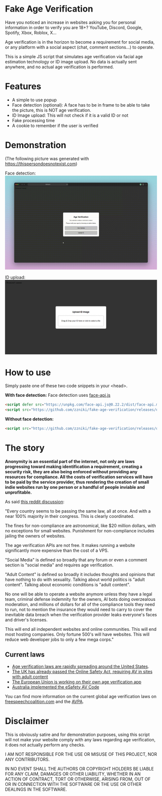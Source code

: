 # Fake Age Verification

Have you noticed an increase in websites asking you for personal information in order to verify you are 18+? YouTube, Discord, Google, Spotify, Xbox, Roblox, X...

Age verification is in the horizon to become a requirement for social media, or any platform with a social aspect (chat, comment sections...) to operate.

This is a simple JS script that simulates age verification via facial age estimation technology or ID image upload. No data is actually sent anywhere, and no actual age verification is performed.

# Features
- A simple to use popup
- Face detection (optional): A face has to be in frame to be able to take the picture, this is NOT age verification.
- ID Image upload: This will not check if it is a valid ID or not
- Fake processing time
- A cookie to remember if the user is verified

# Demonstration
(The following picture was generated with https://thispersondoesnotexist.com)

Face detection:
![Demo of Fake Age Verification](demonstration/video-demonstration.gif)

ID upload:
![Demo of Fake Age Verification](demonstration/id.png)

# How to use
Simply paste one of these two code snippets in your \<head>.

**With face detection:**
Face detection uses [face-api.js](https://github.com/justadudewhohacks/face-api.js)
```html
<script defer src="https://unpkg.com/face-api.js@0.22.2/dist/face-api.min.js"></script>
<script src="https://github.com/zzniki/fake-age-verification/releases/download/v1.0/age-verification.js"></script>
```

**Without face detection:**
```html
<script src="https://github.com/zzniki/fake-age-verification/releases/download/v1.0/age-verification.js"></script>
```

# The story

**Anonymity is an essential part of the internet, not only are laws progressing toward making identification a requirement, creating a security risk, they are also being enforced without providing any resources for compliance. All the costs of verification services will have to be paid by the service provider, thus rendering the creation of small indie websites run by one person or a handful of people inviable and unprofitable.**

As said [this reddit discussion](https://www.reddit.com/r/webdev/comments/1mhiw6c/theyre_destroying_the_internet_in_real_time_there):

"Every country seems to be passing the same law, all at once. And with a near 100% majority in their congress. This is clearly coordinated.

The fines for non-compliance are astronomical, like $20 million dollars, with no exceptions for small websites. Punishment for non-compliance includes jailing the owners of websites.

The age verification APIs are not free. It makes running a website significantly more expensive than the cost of a VPS.

"Social Media" is defined so broadly that any forum or even a comment section is "social media" and requires age verification.

"Adult Content" is defined so broadly it includes thoughts and opinions that have nothing to do with sexuality. Talking about world politics is "adult content". Talking about economic conditions is "adult content".

No one will be able to operate a website anymore unless they have a legal team, criminal defense indemnity for the owners, AI bots doing overzealous moderation, and millions of dollars for all of the compliance tools they need to run, not to mention the insurance they would need to carry to cover the inevitable data breach when the verification provider leaks everyone's faces and driver's licenses.

This will end all independent websites and online communities. This will end most hosting companies. Only fortune 500's will have websites. This will reduce web developer jobs to only a few mega corps."

## Current laws
- [Age verification laws are rapidly spreading around the United States](https://action.freespeechcoalition.com/age-verification-bills). 
- [The UK has already passed the Online Safety Act, requiring AV in sites with adult content](https://www.gov.uk/government/publications/online-safety-act-explainer/online-safety-act-explainer)
- [The European Union is working on their own age verification app](https://digital-strategy.ec.europa.eu/en/policies/eu-age-verification)
- [Australia implemented the eSafety AV Code](https://www.abc.net.au/news/2025-07-11/age-verification-search-engines/105516256)

You can find more information on the current global age verification laws on [freespeechcoalition.com](https://action.freespeechcoalition.com/age-verification-resources/global-age-verification-policies) and the [AVPA](https://avpassociation.com/map).

# Disclaimer
This is obviously satire and for demonstration purposes, using this script will not make your website comply with any laws regarding age verification, it does not actually perform any checks.

I AM NOT RESPONSIBLE FOR THE USE OR MISUSE OF THIS PROJECT, NOR ANY CONTRIBUTORS.

IN NO EVENT SHALL THE
AUTHORS OR COPYRIGHT HOLDERS BE LIABLE FOR ANY CLAIM, DAMAGES OR OTHER
LIABILITY, WHETHER IN AN ACTION OF CONTRACT, TORT OR OTHERWISE, ARISING FROM,
OUT OF OR IN CONNECTION WITH THE SOFTWARE OR THE USE OR OTHER DEALINGS IN THE
SOFTWARE.
